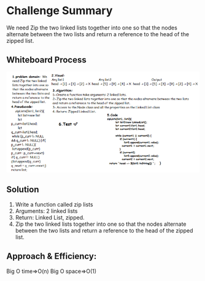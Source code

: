 # Challenge Summary
<!-- Description of the challenge -->
We need Zip the two linked lists together into one so that the nodes alternate between the two lists and return a reference to the head of the zipped list.



## Whiteboard Process
<!-- Embedded whiteboard image -->
![linked-list-zip](/code-challenge08/linked-list-zip.png)

## Solution
<!-- Show how to run your code, and examples of it in action -->
1. Write a function called zip lists
2. Arguments: 2 linked lists
3. Return: Linked List, zipped.
4. Zip the two linked lists together into one so that the nodes alternate between the two lists and return a reference to the head of the zipped list.

## Approach & Efficiency:
Big O time=>O(n)
Big O space=>O(1)
